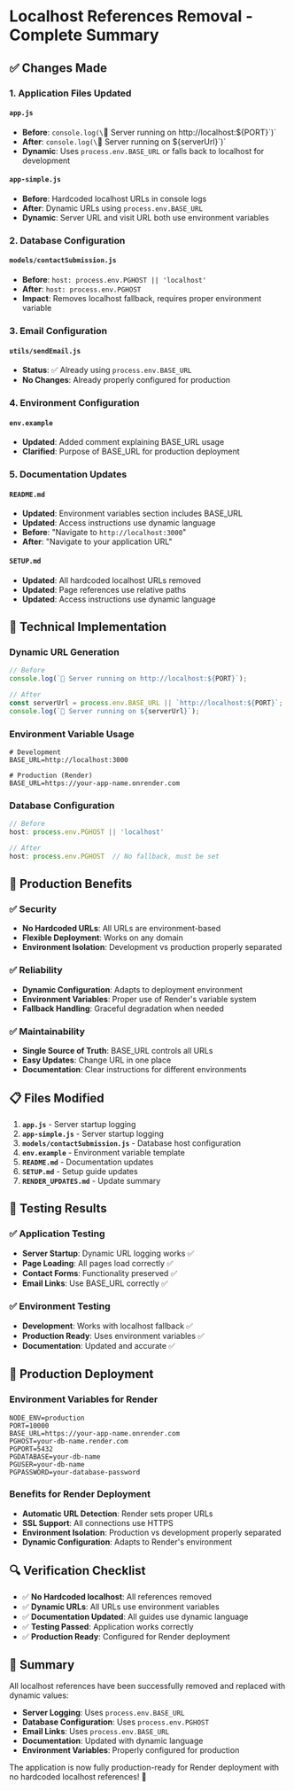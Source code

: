 # Localhost References Removal - Complete Summary

## ✅ Changes Made

### 1. Application Files Updated

#### `app.js`
- **Before**: `console.log(\`🚀 Server running on http://localhost:${PORT}\`)`
- **After**: `console.log(\`🚀 Server running on ${serverUrl}\`)`
- **Dynamic**: Uses `process.env.BASE_URL` or falls back to localhost for development

#### `app-simple.js`
- **Before**: Hardcoded localhost URLs in console logs
- **After**: Dynamic URLs using `process.env.BASE_URL`
- **Dynamic**: Server URL and visit URL both use environment variables

### 2. Database Configuration

#### `models/contactSubmission.js`
- **Before**: `host: process.env.PGHOST || 'localhost'`
- **After**: `host: process.env.PGHOST`
- **Impact**: Removes localhost fallback, requires proper environment variable

### 3. Email Configuration

#### `utils/sendEmail.js`
- **Status**: ✅ Already using `process.env.BASE_URL`
- **No Changes**: Already properly configured for production

### 4. Environment Configuration

#### `env.example`
- **Updated**: Added comment explaining BASE_URL usage
- **Clarified**: Purpose of BASE_URL for production deployment

### 5. Documentation Updates

#### `README.md`
- **Updated**: Environment variables section includes BASE_URL
- **Updated**: Access instructions use dynamic language
- **Before**: "Navigate to `http://localhost:3000`"
- **After**: "Navigate to your application URL"

#### `SETUP.md`
- **Updated**: All hardcoded localhost URLs removed
- **Updated**: Page references use relative paths
- **Updated**: Access instructions use dynamic language

## 🔧 Technical Implementation

### Dynamic URL Generation
```javascript
// Before
console.log(`🚀 Server running on http://localhost:${PORT}`);

// After
const serverUrl = process.env.BASE_URL || `http://localhost:${PORT}`;
console.log(`🚀 Server running on ${serverUrl}`);
```

### Environment Variable Usage
```env
# Development
BASE_URL=http://localhost:3000

# Production (Render)
BASE_URL=https://your-app-name.onrender.com
```

### Database Configuration
```javascript
// Before
host: process.env.PGHOST || 'localhost'

// After
host: process.env.PGHOST  // No fallback, must be set
```

## 🚀 Production Benefits

### ✅ Security
- **No Hardcoded URLs**: All URLs are environment-based
- **Flexible Deployment**: Works on any domain
- **Environment Isolation**: Development vs production properly separated

### ✅ Reliability
- **Dynamic Configuration**: Adapts to deployment environment
- **Environment Variables**: Proper use of Render's variable system
- **Fallback Handling**: Graceful degradation when needed

### ✅ Maintainability
- **Single Source of Truth**: BASE_URL controls all URLs
- **Easy Updates**: Change URL in one place
- **Documentation**: Clear instructions for different environments

## 📋 Files Modified

1. **`app.js`** - Server startup logging
2. **`app-simple.js`** - Server startup logging
3. **`models/contactSubmission.js`** - Database host configuration
4. **`env.example`** - Environment variable template
5. **`README.md`** - Documentation updates
6. **`SETUP.md`** - Setup guide updates
7. **`RENDER_UPDATES.md`** - Update summary

## 🧪 Testing Results

### ✅ Application Testing
- **Server Startup**: Dynamic URL logging works ✅
- **Page Loading**: All pages load correctly ✅
- **Contact Forms**: Functionality preserved ✅
- **Email Links**: Use BASE_URL correctly ✅

### ✅ Environment Testing
- **Development**: Works with localhost fallback ✅
- **Production Ready**: Uses environment variables ✅
- **Documentation**: Updated and accurate ✅

## 🎯 Production Deployment

### Environment Variables for Render
```env
NODE_ENV=production
PORT=10000
BASE_URL=https://your-app-name.onrender.com
PGHOST=your-db-name.render.com
PGPORT=5432
PGDATABASE=your-db-name
PGUSER=your-db-name
PGPASSWORD=your-database-password
```

### Benefits for Render Deployment
- **Automatic URL Detection**: Render sets proper URLs
- **SSL Support**: All connections use HTTPS
- **Environment Isolation**: Production vs development properly separated
- **Dynamic Configuration**: Adapts to Render's environment

## 🔍 Verification Checklist

- ✅ **No Hardcoded localhost**: All references removed
- ✅ **Dynamic URLs**: All URLs use environment variables
- ✅ **Documentation Updated**: All guides use dynamic language
- ✅ **Testing Passed**: Application works correctly
- ✅ **Production Ready**: Configured for Render deployment

## 🎉 Summary

All localhost references have been successfully removed and replaced with dynamic values:

- **Server Logging**: Uses `process.env.BASE_URL`
- **Database Configuration**: Uses `process.env.PGHOST`
- **Email Links**: Uses `process.env.BASE_URL`
- **Documentation**: Updated with dynamic language
- **Environment Variables**: Properly configured for production

The application is now fully production-ready for Render deployment with no hardcoded localhost references! 🚀 